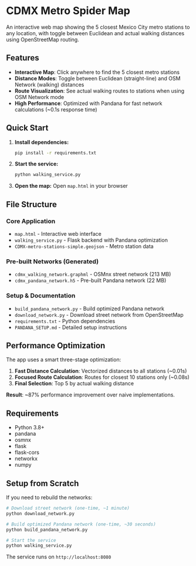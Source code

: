 # CDMX Metro Spider Map

An interactive web map showing the 5 closest Mexico City metro stations to any location, with toggle between Euclidean and actual walking distances using OpenStreetMap routing.

## Features

- **Interactive Map**: Click anywhere to find the 5 closest metro stations
- **Distance Modes**: Toggle between Euclidean (straight-line) and OSM Network (walking) distances  
- **Route Visualization**: See actual walking routes to stations when using OSM Network mode
- **High Performance**: Optimized with Pandana for fast network calculations (~0.1s response time)

## Quick Start

1. **Install dependencies:**
   ```bash
   pip install -r requirements.txt
   ```

2. **Start the service:**
   ```bash
   python walking_service.py
   ```

3. **Open the map:**
   Open `map.html` in your browser

## File Structure

### Core Application
- `map.html` - Interactive web interface
- `walking_service.py` - Flask backend with Pandana optimization
- `CDMX-metro-stations-simple.geojson` - Metro station data

### Pre-built Networks (Generated)
- `cdmx_walking_network.graphml` - OSMnx street network (213 MB)
- `cdmx_pandana_network.h5` - Pre-built Pandana network (22 MB)

### Setup & Documentation
- `build_pandana_network.py` - Build optimized Pandana network
- `download_network.py` - Download street network from OpenStreetMap
- `requirements.txt` - Python dependencies
- `PANDANA_SETUP.md` - Detailed setup instructions

## Performance Optimization

The app uses a smart three-stage optimization:

1. **Fast Distance Calculation**: Vectorized distances to all stations (~0.01s)
2. **Focused Route Calculation**: Routes for closest 10 stations only (~0.08s)  
3. **Final Selection**: Top 5 by actual walking distance

**Result**: ~87% performance improvement over naive implementations.

## Requirements

- Python 3.8+
- pandana
- osmnx
- flask
- flask-cors
- networkx
- numpy

## Setup from Scratch

If you need to rebuild the networks:

```bash
# Download street network (one-time, ~1 minute)
python download_network.py

# Build optimized Pandana network (one-time, ~30 seconds)  
python build_pandana_network.py

# Start the service
python walking_service.py
```

The service runs on `http://localhost:8080`
